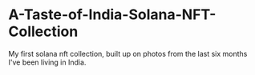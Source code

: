 # A-Taste-of-India-Solana-NFT-Collection
My first solana nft collection, built up on photos from the last six months I've been living in India.
